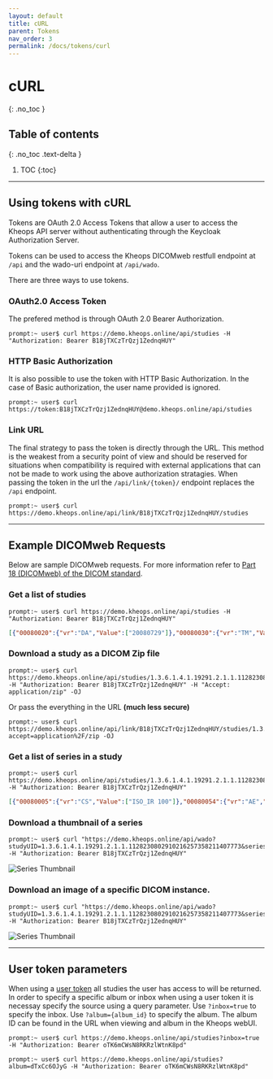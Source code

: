 ```yaml
---
layout: default
title: cURL
parent: Tokens
nav_order: 3
permalink: /docs/tokens/curl
---
```


# cURL
{: .no_toc }

## Table of contents
{: .no_toc .text-delta }

1. TOC
{:toc}

---

## Using tokens with cURL
Tokens are OAuth 2.0 Access Tokens that allow a user to access the Kheops API server without authenticating through the Keycloak Authorization Server. 

Tokens can be used to access the Kheops DICOMweb restfull endpoint at `/api` and the wado-uri endpoint at `/api/wado`.

There are three ways to use tokens. 

### OAuth2.0 Access Token

The prefered method is through OAuth 2.0 Bearer Authorization.

```console
prompt:~ user$ curl https://demo.kheops.online/api/studies -H "Authorization: Bearer B18jTXCzTrQzj1ZednqHUY"
```

### HTTP Basic Authorization

It is also possible to use the token with HTTP Basic Authorization. In the case of Basic authorization, the user name provided is ignored. 

```console
prompt:~ user$ curl https://token:B18jTXCzTrQzj1ZednqHUY@demo.kheops.online/api/studies
````

### Link URL

The final strategy to pass the token is directly through the URL. This method is the weakest from a security point of view and should be reserved for situations when compatibility is required with external applications that can not be made to work using the above authorization stratagies. When passing the token in the url the `/api/link/{token}/` endpoint replaces the `/api` endpoint.

```console
prompt:~ user$ curl https://demo.kheops.online/api/link/B18jTXCzTrQzj1ZednqHUY/studies
```

---

## Example DICOMweb Requests

Below are sample DICOMweb requests. For more information refer to [Part 18 (DICOMweb) of the DICOM standard](http://dicom.nema.org/medical/dicom/current/output/html/part18.html).

### Get a list of studies

```console
prompt:~ user$ curl https://demo.kheops.online/api/studies -H "Authorization: Bearer B18jTXCzTrQzj1ZednqHUY"
```

```json
[{"00080020":{"vr":"DA","Value":["20080729"]},"00080030":{"vr":"TM","Value":["125554.000000"]},"00080050":{"vr":"SH","Value":["A10003204947"]},"00080056":{"vr":"CS","Value":["ONLINE"]},"00080061":{"vr":"CS","Value":["CT"]},"00080090":{"vr":"PN","Value":[{"Alphabetic":"HAUSER^HERMANN"}]},"00100010":{"vr":"PN","Value":[{"Alphabetic":"CARDIX"}]},"00100020":{"vr":"LO","Value":["222111"]},"00100030":{"vr":"DA","Value":["20080822"]},"00100040":{"vr":"CS","Value":["0000"]},"0020000D":{"vr":"UI","Value":["2.16.840.1.113669.632.20.121711.10000158860"]},"00200010":{"vr":"SH","Value":["333111"]},"00201206":{"vr":"IS","Value":[1]},"00201208":{"vr":"IS","Value":[1356]}},{"00080020":{"vr":"DA","Value":["20061019"]},"00080030":{"vr":"TM","Value":["143739.921000"]},"00080050":{"vr":"SH","Value":["0"]},"00080056":{"vr":"CS","Value":["ONLINE"]},"00080061":{"vr":"CS","Value":["CT"]},"00080090":{"vr":"PN","Value":[{"Alphabetic":"dAEvNszxOzfg"}]},"00100010":{"vr":"PN","Value":[{"Alphabetic":"MAGIX"}]},"00100020":{"vr":"LO","Value":["F063TE"]},"00100030":{"vr":"DA","Value":["NULL"]},"00100040":{"vr":"CS","Value":["NULL"]},"0020000D":{"vr":"UI","Value":["1.3.6.1.4.1.19291.2.1.1.1128230802910216257358211407773"]},"00200010":{"vr":"SH","Value":["A10026587077"]},"00201206":{"vr":"IS","Value":[10]},"00201208":{"vr":"IS","Value":[760]}}]
```

### Download a study as a DICOM Zip file

```console
prompt:~ user$ curl https://demo.kheops.online/api/studies/1.3.6.1.4.1.19291.2.1.1.1128230802910216257358211407773 -H "Authorization: Bearer B18jTXCzTrQzj1ZednqHUY" -H "Accept: application/zip" -OJ
```

Or pass the everything in the URL **(much less secure)**

```console
prompt:~ user$ curl https://demo.kheops.online/api/link/B18jTXCzTrQzj1ZednqHUY/studies/1.3.6.1.4.1.19291.2.1.1.1128230802910216257358211407773?accept=application%2F/zip -OJ
```

### Get a list of series in a study

```console
prompt:~ user$ curl https://demo.kheops.online/api/studies/1.3.6.1.4.1.19291.2.1.1.1128230802910216257358211407773/series -H "Authorization: Bearer B18jTXCzTrQzj1ZednqHUY"
```

```json
[{"00080005":{"vr":"CS","Value":["ISO_IR 100"]},"00080054":{"vr":"AE","Value":["DCM4CHEE"]},"00080056":{"vr":"CS","Value":["ONLINE"]},"00080060":{"vr":"CS","Value":["CT"]},"0008103E":{"vr":"LO","Value":["Cir  CardiacCirc  3.0  B20f  0-90% RETARD_DECLECHEMENT 50 %"]},"00081190":{"vr":"UR","Value":["https://demo.kheops.online/api/studies/1.3.6.1.4.1.19291.2.1.1.1128230802910216257358211407773/series/1.3.6.1.4.1.19291.2.1.2.11282308029102162573582122151467"]},"0020000D":{"vr":"UI","Value":["1.3.6.1.4.1.19291.2.1.1.1128230802910216257358211407773"]},"0020000E":{"vr":"UI","Value":["1.3.6.1.4.1.19291.2.1.2.11282308029102162573582122151467"]},"00200011":{"vr":"IS","Value":[10]},"00201209":{"vr":"IS","Value":[76]},"00400275":{"vr":"SQ","Value":[{"00400007":{"vr":"LO","Value":["CT1 cardiaque"]},"00400008":{"vr":"SQ","Value":[{"00080100":{"vr":"SH","Value":["CTCOEUR"]},"00080102":{"vr":"SH","Value":["XPLORE"]},"00080104":{"vr":"LO","Value":["CT1 cardiaque"]}}]},"00400009":{"vr":"SH","Value":["A10026587078"]},"00401001":{"vr":"SH","Value":["A10026587077"]}}]}},{"00080005":{"vr":"CS","Value":["ISO_IR 100"]},"00080054":{"vr":"AE","Value":["DCM4CHEE"]},"00080056":{"vr":"CS","Value":["ONLINE"]},"00080060":{"vr":"CS","Value":["CT"]},"0008103E":{"vr":"LO","Value":["Cir  CardiacCirc  3.0  B20f  0-90% RETARD_DECLECHEMENT 30 %"]},"00081190":{"vr":"UR","Value":["https://demo.kheops.online/api/studies/1.3.6.1.4.1.19291.2.1.1.1128230802910216257358211407773/series/1.3.6.1.4.1.19291.2.1.2.11282308029102162573582118671159"]},"0020000D":{"vr":"UI","Value":["1.3.6.1.4.1.19291.2.1.1.1128230802910216257358211407773"]},"0020000E":{"vr":"UI","Value":["1.3.6.1.4.1.19291.2.1.2.11282308029102162573582118671159"]},"00200011":{"vr":"IS","Value":[10]},"00201209":{"vr":"IS","Value":[76]},"00400275":{"vr":"SQ","Value":[{"00400007":{"vr":"LO","Value":["CT1 cardiaque"]},"00400008":{"vr":"SQ","Value":[{"00080100":{"vr":"SH","Value":["CTCOEUR"]},"00080102":{"vr":"SH","Value":["XPLORE"]},"00080104":{"vr":"LO","Value":["CT1 cardiaque"]}}]}]
```

### Download a thumbnail of a series

```console
prompt:~ user$ curl "https://demo.kheops.online/api/wado?studyUID=1.3.6.1.4.1.19291.2.1.1.1128230802910216257358211407773&seriesUID=1.3.6.1.4.1.19291.2.1.2.11282308029102162573582122151467&requestType=WADO&rows=250&columns=250&contentType=image%2Fjpeg" -H "Authorization: Bearer B18jTXCzTrQzj1ZednqHUY"
```

![Series Thumbnail](https://demo.kheops.online/api/link/B18jTXCzTrQzj1ZednqHUY/wado?studyUID=1.3.6.1.4.1.19291.2.1.1.1128230802910216257358211407773&seriesUID=1.3.6.1.4.1.19291.2.1.2.11282308029102162573582122151467&requestType=WADO&rows=250&columns=250&contentType=image%2Fjpeg)

### Download an image of a specific DICOM instance.

```console
prompt:~ user$ curl "https://demo.kheops.online/api/wado?studyUID=1.3.6.1.4.1.19291.2.1.1.1128230802910216257358211407773&seriesUID=1.3.6.1.4.1.19291.2.1.2.11282308029102162573582122151467&objectUID=1.3.6.1.4.1.19291.2.1.3.11282308029102162573582122291522&requestType=WADO&rows=250&columns=250&contentType=image%2Fjpeg" -H "Authorization: Bearer B18jTXCzTrQzj1ZednqHUY"
```


![Series Thumbnail](https://demo.kheops.online/api/link/B18jTXCzTrQzj1ZednqHUY/wado?studyUID=1.3.6.1.4.1.19291.2.1.1.1128230802910216257358211407773&seriesUID=1.3.6.1.4.1.19291.2.1.2.11282308029102162573582122151467&objectUID=1.3.6.1.4.1.19291.2.1.3.11282308029102162573582122291522&requestType=WADO&rows=250&columns=250&contentType=image%2Fjpeg)

---

## User token parameters

When using a [user token](/docs/tokens/user_tokens) all studies the user has access to will be returned. In order to specify a specific album or inbox when using a user token it is necessay specify the source using a query parameter. Use `?inbox=true` to specify the inbox. Use `?album={album_id}` to specify the album. The album ID can be found in the URL when viewing and album in the Kheops webUI.

```console
prompt:~ user$ curl https://demo.kheops.online/api/studies?inbox=true -H "Authorization: Bearer oTK6mCWsN8RKRzlWtnK8pd"
```

```console
prompt:~ user$ curl https://demo.kheops.online/api/studies?album=dTxCc6OJyG -H "Authorization: Bearer oTK6mCWsN8RKRzlWtnK8pd"
```

